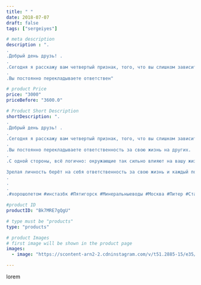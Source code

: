 ```yaml
---
title: " "
date: 2018-07-07
draft: false
tags: ["sergeiyes"]

# meta description
description : ".
.
.Добрый день друзь! .
.
.Сегодня я расскажу вам четвертый признак, того, что вы слишком зависите от чужого мнения.
.
.Вы постоянно перекладываете ответствен"

# product Price
price: "3000"
priceBefore: "3600.0"

# Product Short Description
shortDescription: ".
.
.Добрый день друзь! .
.
.Сегодня я расскажу вам четвертый признак, того, что вы слишком зависите от чужого мнения.
.
.Вы постоянно перекладываете ответственность за свою жизнь на других.
.
.С одной стороны, всё логично: окружающие так сильно влияют на вашу жизнь, что именно от их слов и действий зависят ваши успехи или неудачи. Но такую ситуацию едва ли можно назвать здоровой.

Зрелая личность берёт на себя ответственность за свою жизнь и каждый поступок оценивает с учётом возможных рисков и последствий.
.
.
.
.#xopoшолетом #инстазбк #Пятигорск #Минеральныеводы #Москва #Питер #Ставрополь #Сочи #Симферополь #Севастополь #СКФО #УФО #Анапа #Краснодар #Екатеринбург #Челябинск #Ессентуки #Железноводск #Кисловодск #бизнес #Ростовнадону #gruppazahvata #Нижнийновгород #sergeystar #nl_int #biznes #бизнесидея  #Волгоград #churslabs"

#product ID
productID: "Bk7MRE7gQgU"

# type must be "products"
type: "products"

# product Images
# first image will be shown in the product page
images:
  - image: "https://scontent-arn2-2.cdninstagram.com/v/t51.2885-15/e35/35999010_638536393175141_9079263591877574656_n.jpg?se=8&tp=1&_nc_ht=scontent-arn2-2.cdninstagram.com&_nc_cat=105&_nc_ohc=jTo4QgVBgvgAX--n427&ccb=7-4&oh=27417bed244a7795a63aed588b801c7b&oe=6082B8CB&_nc_sid=86f79a&ig_cache_key=MTgxODEwMDgyNDY1NjY0NDExNg%3D%3D.2-ccb7-4"

---
```

lorem
